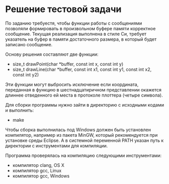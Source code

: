 # Решение тестовой задачи

По заданию требуестя, чтобы функции работы с сообщениями позволяли формировать в 
произвольном буфере памяти корректное сообщение. 
Текущая реализация выполнена в стиле Си, требует указатель на буфер в памяти 
достаточного размера, в который будет записано сообщение. 

Основу решения составляют две функции:
- size_t drawPoint(char *buffer, const int x, const int y)
- size_t drawLine(char *buffer, const int x1, const int y1, const int x2, const int y2)

Эти функции могут выбросить исключение если координата, переданная в функцию 
в шестнадцатиричном представлении окажется длиннее отведенного ей места в 
протоколе плоттера (четыре символа).

Для сборки программы нужно зайти в директорию с исходными кодами и выполнить:
- make

Чтобы сборка выполнилась под Windows должен быть установлен компилятор, например 
из пакета MinGW, который рекомендуется при установке среды Eclipse. А в 
системной переменной PATH указан путь к директории с инструментами для компиляции.

Программа проверялась на компиляцию следующими инструментами:
- компилятор clang, OS X
- компилятор gcc, Linux
- компилятор gcc, Windows
